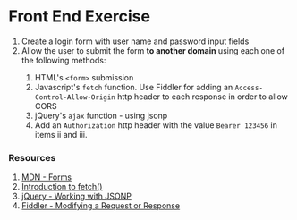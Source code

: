 <h1>Front End Exercise</h1>
<ol>
    <li>Create a login form with user name and password input fields</li>
    <li>Allow the user to submit the form <b>to another domain</b> using each one of the following methods:</li>
    <ol>
        <li>HTML's <code>&lt;form&gt;</code> submission</li>
        <li>Javascript's <code>fetch</code> function. Use Fiddler for adding an <code>Access-Control-Allow-Origin</code> http header to each response in order to allow CORS</li>
        <li>jQuery's <code>ajax</code> function - using jsonp</li>
        <li>Add an <code>Authorization</code> http header with the value <code>Bearer 123456</code> in items ii and iii.
    </ol>
</ol>

<h3>Resources</h3>
<ol>
<li>
<a href="https://developer.mozilla.org/en-US/docs/Web/HTML/Element/form">MDN - Forms</a>
</li>
<li>
<a href="https://developers.google.com/web/updates/2015/03/introduction-to-fetch">Introduction to fetch()</a>
</li>
<li>
<a href="https://learn.jquery.com/ajax/working-with-jsonp/">jQuery - Working with JSONP</a>
</li>
<li>
<a href="https://docs.telerik.com/fiddler/knowledgebase/fiddlerscript/modifyrequestorresponse">Fiddler - Modifying a Request or Response</a>
</li>
</ol>
